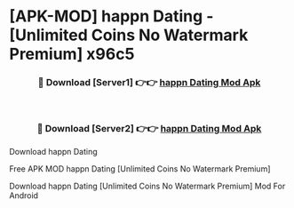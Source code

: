 # [APK-MOD] happn  Dating - [Unlimited Coins No Watermark Premium] x96c5



<div align="center">
<h3>🔴 Download [Server1] 👉👉 <a href="https://momento.my/?title=happn__Dating">happn  Dating Mod Apk</a></h3><br>

<h3>🔴 Download [Server2] 👉👉 <a href="https://momento.my/?title=happn__Dating">happn  Dating Mod Apk</a></h3>
</div>



Download happn  Dating 

Free APK MOD happn  Dating [Unlimited Coins No Watermark Premium]

Download happn  Dating [Unlimited Coins No Watermark Premium] Mod For Android
